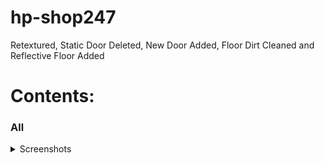 # hp-shop247
Retextured, Static Door Deleted, New Door Added, Floor Dirt Cleaned and Reflective Floor Added

# Contents:

### All

<details><summary>Screenshots</summary>

<img src="https://i.postimg.cc/HxC816D4/hp-shop247-1.png" alt="Alt Text" width="1000" height="500">
<img src="https://i.postimg.cc/RFQ6Swvr/hp-shop247-2.png" alt="Alt Text" width="1000" height="500">
<img src="https://i.postimg.cc/cCxKr6Jv/hp-shop247-3.png" alt="Alt Text" width="1000" height="500">
<img src="https://i.postimg.cc/44P7jv8V/hp-shop247-4.png" alt="Alt Text" width="1000" height="500">
<img src="https://i.postimg.cc/pXdhv977/hp-shop247-5.png" alt="Alt Text" width="1000" height="500">
<img src="https://i.postimg.cc/5NkH24Wt/hp-shop247-6.png" alt="Alt Text" width="1000" height="500">

</details>
